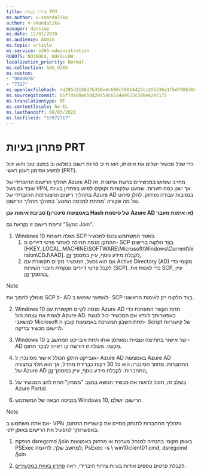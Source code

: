 ```yaml
---
title: פתרון בעיות PRT
ms.author: v-smandalika
author: v-smandalika
manager: dansimp
ms.date: 12/01/2020
ms.audience: Admin
ms.topic: article
ms.service: o365-administration
ROBOTS: NOINDEX, NOFOLLOW
localization_priority: Normal
ms.collection: Adm_O365
ms.custom:
- "9000076"
- "7317"
ms.openlocfilehash: fd285d1158d7b358e4c698cf6014422cc2fb536e1fbdf98630bebda359f9c553
ms.sourcegitcommit: b5f7da89a650d2915dc652449623c78be6247175
ms.translationtype: MT
ms.contentlocale: he-IL
ms.lasthandoff: 08/05/2021
ms.locfileid: "53972717"
---
```

# <a name="troubleshoot-prt-issue"></a>פתרון בעיות PRT

כדי שכל מכשיר ישלים את אימותו, הוא חייב להיות רשום במלואו וב במצב טוב והוא יכול להשיג אסימון רענון ראשי (PRT).

תהליך הרישום ההיברידי של Azure AD מחייב שימוש במכשירים ברשת ארגונית. זה עובד גם מעל VPN, אך ישנן כמה תערות. שמענו שלקוחות זקוקים לסיוע בפתרון בעיות בתהליך רישום ההצטרפות ההיברידי של Azure AD בנסיבות עבודה מרחוק. להלן פירוט של מה שקורה 'מתחת למכסה המנוע' במהלך תהליך הרישום.

**סביבת אימות ענן (באמצעות סינכרון Hash של סיסמת Azure AD או אימות מעבר)**

זרימת רישום זו נקראת גם "Sync Join".

1. Windows 10 מגלה רשומת SCP כאשר המשתמש נכנס למכשיר.
    1. ההתקן מנסה תחילה לאחזר פרטי דיירים מ- SCP בצד הלקוח ברישום [HKEY_LOCAL_MACHINE\SOFTWARE\Microsoft\Windows\CurrentVersion\CDJ\AAD]. לקבלת מידע נוסף, עיין במסמך [זה.](https://docs.microsoft.com/azure/active-directory/devices/hybrid-azuread-join-control)
    2. אם הוא נכשל, המכשיר מקיים תקשורת עם Active Directory (AD) מקומי כדי לקבל פרטי דיירים מנקודת חיבור השירות (SCP). כדי לאמת את SCP, עיין במסמך [זה.](https://docs.microsoft.com/azure/active-directory/devices/hybrid-azuread-join-manual#configure-a-service-connection-point) 

> [!NOTE]
> מומלץ להפוך את SCP ל- AD לאפשר שימוש ב- SCP בצד הלקוח רק לאימות הראשוני.

2. Windows 10 מנסה לקיים תקשורת עם Azure AD תחת הקשר המערכת כדי לאמת את עצמה מול Azure AD. באפשרותך לוודא אם המכשיר יכול לגשת למשאבי Microsoft תחת חשבון המערכת באמצעות קובץ ה- Script של קישוריות לרישום מכשיר בדיקה.

3. Windows 10 יוצר אישור בחתימה עצמית ומאחסן אותו תחת אובייקט המחשב ב- AD מקומי. פעולה זו דורשת קו ראייה לבקר תחום.

4. אובייקט התקן הכולל אישור מסונכרן ל- Azure AD באמצעות Azure AD התחברות. מחזור הסינכרון הוא כל 30 דקות כברירת מחדל, אך הוא תלוי בתצורה של Azure AD התחברות. לקבלת מידע נוסף, עיין במסמך [זה.](https://docs.microsoft.com/azure/active-directory/hybrid/how-to-connect-sync-configure-filtering#organizational-unitbased-filtering)

5. בשלב זה, תוכל לראות את מכשיר הנושא במצב "ממתין" תחת להב המכשיר של Azure Portal.

6. בכניסה הבאה של המשתמש Windows 10, הרישום יושלם. 

> [!NOTE]
> אם אתה משתמש ב- VPN ותהליך התחברות לתנתק מסיים את קישוריות התחום, באפשרותך להפעיל את הרישום באופן ידני:
 1. הנפקת dsregcmd /join באופן מקומי בהנחיה למנהל מערכת או מרחוק באמצעות PSExec למחשב שלך. לדוגמה, PsExec -s \\ win10client01 cmd, dsregcmd /join

 2. לקבלת פרטים נוספים אודות בעיות צירוף היברידי, ראה [פתרון בעיות במכשירים](https://techcommunity.microsoft.com/t5/azure-active-directory-identity/azure-ad-mailbag-frequent-questions-about-using-device-based/ba-p/1257344).
